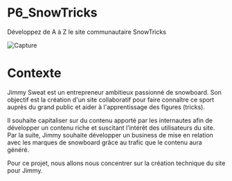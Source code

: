 # P6_SnowTricks

Développez de A à Z le site communautaire SnowTricks

![Capture](https://user-images.githubusercontent.com/82519929/231784652-a02d0840-8fba-4341-be8f-84dc1379b650.PNG)

# Contexte
Jimmy Sweat est un entrepreneur ambitieux passionné de snowboard. Son objectif est la création d'un site collaboratif pour faire connaître ce sport auprès du grand public et aider à l'apprentissage des figures (tricks).

Il souhaite capitaliser sur du contenu apporté par les internautes afin de développer un contenu riche et suscitant l’intérêt des utilisateurs du site. Par la suite, Jimmy souhaite développer un business de mise en relation avec les marques de snowboard grâce au trafic que le contenu aura généré.

Pour ce projet, nous allons nous concentrer sur la création technique du site pour Jimmy.

